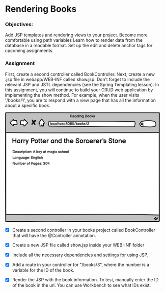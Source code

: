 # Rendering Books
### Objectives:
Add JSP templates and rendering views to your project.
Become more comfortable using path variables
Learn how to render data from the database in a readable format.
Set up the edit and delete anchor tags for upcoming assignments.
### Assignment
First, create a second controller called BookController. Next, create a new .jsp file in webapp/WEB-INF called show.jsp. Don't forget to include the relevant JSP and JSTL dependencies (see the Spring Templating lesson). In this assignment, you will continue to build your CRUD web application by implementing the show method. For example, when the user visits '/books/1', you are to respond with a view page that has all the information about a specific book.

![](1632196014__read%20one.png)

-[x] Create a second controller in your books project called BookController that will have the @Controller annotation.

-[x] Create a new JSP file called show.jsp inside your WEB-INF folder

-[x] Include all the necessary dependencies and settings for using JSP.

-[x] Add a route in your controller for "/books/3", where the number is a variable for the ID of the book.

-[x] Render the JSP with the book information. To test, manually enter the ID of the book in the url. You can use Workbench to see what IDs exist.
